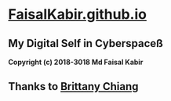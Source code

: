 # [FaisalKabir.github.io](https://faisalkabir.github.io)

## My Digital Self in Cyberspaceß

**Copyright (c) 2018-3018 Md Faisal Kabir**

## Thanks to [Brittany Chiang](https://github.com/bchiang7/bchiang7.github.io)


